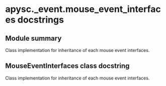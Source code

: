 # apysc._event.mouse_event_interfaces docstrings

## Module summary

Class implementation for inheritance of each mouse event interfaces.

## MouseEventInterfaces class docstring

Class implementation for inheritance of each mouse event interfaces.